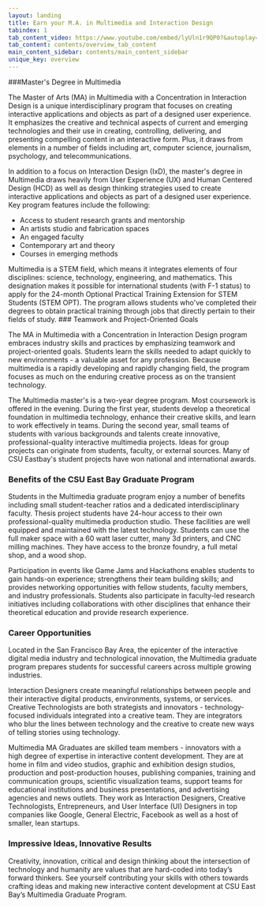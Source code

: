```yaml
---
layout: landing
title: Earn your M.A. in Multimedia and Interaction Design
tabindex: 1
tab_content_video: https://www.youtube.com/embed/lyUln1r9QP0?&autoplay=0&rel=0
tab_content: contents/overview_tab_content
main_content_sidebar: contents/main_content_sidebar
unique_key: overview
---
```

###Master's Degree in Multimedia

The Master of Arts (MA) in Multimedia with a Concentration in Interaction Design is a unique interdisciplinary program that focuses on creating interactive applications and objects as part of a designed user experience. It emphasizes the creative and technical aspects of current and emerging technologies and their use in creating, controlling, delivering, and presenting compelling content in an interactive form. Plus, it draws from elements in a number of fields including art, computer science, journalism, psychology, and telecommunications.

In addition to a focus on Interaction Design (IxD), the master's degree in Multimedia draws heavily from User Experience (UX) and Human Centered Design (HCD) as well as design thinking strategies used to create interactive applications and objects as part of a designed user experience. Key program features include the following:

 - Access to student research grants and mentorship
 - An artists studio and fabrication spaces
 - An engaged faculty
 - Contemporary art and theory
 - Courses in emerging methods

Multimedia is a STEM field, which means it integrates elements of four disciplines: science, technology, engineering, and mathematics. This designation makes it possible for international students (with F-1 status) to apply for the 24-month Optional Practical Training Extension for STEM Students (STEM OPT). The program allows students who've completed their degrees to obtain practical training through jobs that directly pertain to their fields of study. ### Teamwork and Project-Oriented Goals

The MA in Multimedia with a Concentration in Interaction Design program embraces industry skills and practices by emphasizing teamwork and project-oriented goals. Students learn the skills needed to adapt quickly to new environments - a valuable asset for any profession. Because multimedia is a rapidly developing and rapidly changing field, the program focuses as much on the enduring creative process as on the transient technology.

The Multimedia master's is a two-year degree program. Most coursework is offered in the evening. During the first year, students develop a theoretical foundation in multimedia technology, enhance their creative skills, and learn to work effectively in teams. During the second year, small teams of students with various backgrounds and talents create innovative, professional-quality interactive multimedia projects. Ideas for group projects can originate from students, faculty, or external sources. Many of CSU Eastbay's student projects have won national and international awards.


### Benefits of the CSU East Bay Graduate Program

Students in the Multimedia graduate program enjoy a number of benefits including small student-teacher ratios and a dedicated interdisciplinary faculty. Thesis project students have 24-hour access to their own professional-quality multimedia production studio. These facilities are well equipped and maintained with the latest technology. Students can use the full maker space with a 60 watt laser cutter, many 3d printers, and CNC milling machines. They have access to the bronze foundry, a full metal shop, and a wood shop.

Participation in events like Game Jams and Hackathons enables students to gain hands-on experience; strengthens their team building skills; and provides networking opportunities with fellow students, faculty members, and industry professionals. Students also participate in faculty-led research initiatives including collaborations with other disciplines that enhance their theoretical education and provide research experience.

###  Career Opportunities

Located in the San Francisco Bay Area, the epicenter of the interactive digital media industry and technological innovation, the Multimedia graduate program prepares students for successful careers across multiple growing industries.

Interaction Designers create meaningful relationships between people and their interactive digital products, environments, systems, or services. Creative Technologists are both strategists and innovators - technology-focused individuals integrated into a creative team. They are integrators who blur the lines between technology and the creative to create new ways of telling stories using technology.

Multimedia MA Graduates are skilled team members - innovators with a high degree of expertise in interactive content development. They are at home in film and video studios, graphic and exhibition design studios, production and post-production houses, publishing companies, training and communication groups, scientific visualization teams, support teams for educational institutions and business presentations, and advertising agencies and news outlets. They work as Interaction Designers, Creative Technologists, Entrepreneurs, and User Interface (UI) Designers in top companies like Google, General Electric, Facebook as well as a host of smaller, lean startups.

### Impressive Ideas, Innovative Results

Creativity, innovation, critical and design thinking about the intersection of technology and humanity are values that are hard-coded into today&rsquo;s forward thinkers. See yourself contributing your skills with others towards crafting ideas and making new interactive content development at CSU East Bay’s Multimedia Graduate Program.
